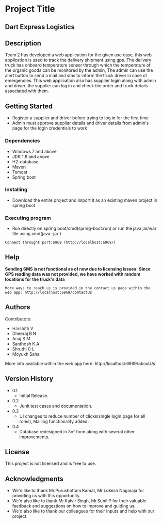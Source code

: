 # Project Title

## **Dart Express Logistics**

## Description

Team 2 has developed a web application for the given use case, this web application is used to track the delivery shipment using gps. 
The delivery truck has onboard temperature sensor through which the temperature of the organic goods can be monitored by the admin, The admin can use the alert button to send a mail and sms to inform the truck driver in case of emergencies. This web application also has supplier login along with admin and driver. the supplier can log in and check the order and truck details associated with them.


## Getting Started

* Register a supplier and driver before trying to log in for the first time
* Admin must approve supplier details and driver details from admin's page for the login credentials to work


### Dependencies

* Windows 7 and above
* JDK 1.8 and above
* H2-database
* Maven
* Tomcat
* Spring boot


### Installing

* Download the entire project and import it as an existing maven project in spring boot 

### Executing program

* Run directly on spring boot/cmd(spring-boot:run) or run the java jar/war file using cmd(java -jar <file name>)
```
Connect throught port:6969 (http://localhost:6969/)
```

## Help

**Sending SMS is not functional as of now due to licensing issues.**
**Since GPS reading data was not provided, we have worked with random locations for the truck's data**
```
More ways to reach us is provided in the contact us page within the web app: http://localhost:6969/contactUs
```

## Authors

Contributors:

* Harshith V
* Dheeraj B N
* Anuj S M
* Santhosh K A
* Shruthi C L
* Moyukh Saha

More info available within the web app here:
http://localhost:6969/aboutUs


## Version History

* 0.1
    * Initial Release.
* 0.2
    * Junit test cases and documentation.
* 0.3
    * UI changes to reduce number of clicks(single login page for all roles), Mailing functionality added.
* 0.4
    * Database redesigned in 3nf form along with several other improvements.


## License

This project is not licensed and is free to use. 


## Acknowledgments


* We'd like to thank Mr.Purushottam Kamat, Mr.Lokesh Nagaraja for providing us with this opportunity.
* We'd also like to thank Mr.Kalvir Singh, Mr.Sunil P for their valuable feedback and suggestions on how to improve and guiding us.
* We'd also like to thank our colleagues for their inputs and help with our project.

